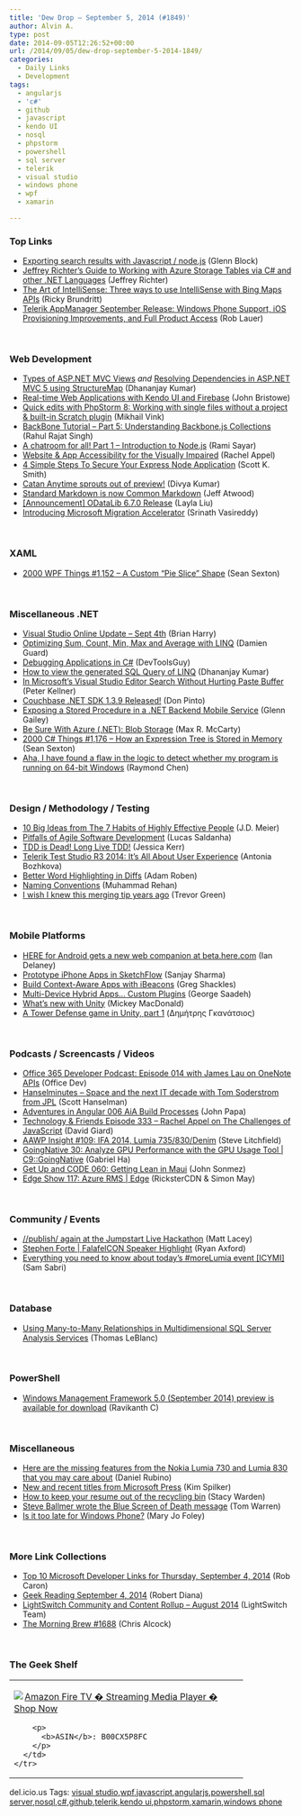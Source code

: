 ```yaml
---
title: 'Dew Drop – September 5, 2014 (#1849)'
author: Alvin A.
type: post
date: 2014-09-05T12:26:52+00:00
url: /2014/09/05/dew-drop-september-5-2014-1849/
categories:
  - Daily Links
  - Development
tags:
  - angularjs
  - 'c#'
  - github
  - javascript
  - kendo UI
  - nosql
  - phpstorm
  - powershell
  - sql server
  - telerik
  - visual studio
  - windows phone
  - wpf
  - xamarin

---
```

### <a name="top"></a>Top Links

  * <a href="http://blogs.splunk.com/2014/09/04/exporting-search-results-with-javascript/" target="_blank">Exporting search results with Javascript / node.js</a> (Glenn Block)
  * <a href="http://blog.wintellect.com:80/blogs/jeffreyr/jeffrey-richter-s-guide-to-working-with-azure-storage-tables-via-c-and-other-net-languages" target="_blank">Jeffrey Richter&#8217;s Guide to Working with Azure Storage Tables via C# and other .NET Languages</a> (Jeffrey Richter)
  * <a href="http://blogs.bing.com/maps/2014/09/04/the-art-of-intellisense-three-ways-to-use-intellisense-with-bing-maps-apis/" target="_blank">The Art of IntelliSense: Three ways to use IntelliSense with Bing Maps APIs</a> (Ricky Brundritt)
  * <a href="http://feedproxy.google.com/~r/Telerik/~3/U8FUGmL4hMI/telerik-appmanager-september-release-windows-phone-support-ios-provisioning-improvements-and-full-product-access" target="_blank">Telerik AppManager September Release: Windows Phone Support, iOS Provisioning Improvements, and Full Product Access</a> (Rob Lauer)

&nbsp;

### <a name="web"></a>Web Development

  * <a href="http://debugmode.net/2014/09/05/types-of-asp-net-mvc-views/" target="_blank">Types of ASP.NET MVC Views</a> _and_ <a href="http://debugmode.net/2014/09/05/resolving-dependencies-in-asp-net-mvc-5-using-structuremap/" target="_blank">Resolving Dependencies in ASP.NET MVC 5 using StructureMap</a> (Dhananjay Kumar)
  * <a href="http://developer.telerik.com/featured/real-time-web-applications-kendo-ui-firebase/" target="_blank">Real-time Web Applications with Kendo UI and Firebase</a> (John Bristowe)
  * <a href="http://blog.jetbrains.com/phpstorm/2014/09/quick-edits-with-phpstorm-8/" target="_blank">Quick edits with PhpStorm 8: Working with single files without a project & built-in Scratch plugin</a> (Mikhail Vink)
  * <a href="http://java.dzone.com/articles/backbone-tutorial-part-5" target="_blank">BackBone Tutorial &#8211; Part 5: Understanding Backbone.js Collections</a> (Rahul Rajat Singh)
  * <a href="http://feedproxy.google.com/~r/CanDevs/~3/-Z_DstAGM0I/node-js-tutorial-series-a-chatroom-for-all-part-1-introduction-to-node.aspx" target="_blank">A chatroom for all! Part 1 &#8211; Introduction to Node.js</a> (Rami Sayar)
  * <a href="http://rachelappel.com:80/website-app-accessibility-for-the-visually-impaired" target="_blank">Website & App Accessibility for the Visually Impaired</a> (Rachel Appel)
  * <a href="http://scottksmith.com/blog/2014/09/04/simple-steps-to-secure-your-express-node-application/" target="_blank">4 Simple Steps To Secure Your Express Node Application</a> (Scott K. Smith)
  * <a href="http://blogs.windows.com/ie/2014/09/04/catan-anytime-sprouts-out-of-preview/" target="_blank">Catan Anytime sprouts out of preview!</a> (Divya Kumar)
  * <a href="http://blog.codinghorror.com/standard-markdown-is-now-common-markdown/" target="_blank">Standard Markdown is now Common Markdown</a> (Jeff Atwood)
  * <a href="http://blogs.msdn.com/b/odatateam/archive/2014/09/05/announcement-odatalib-6-7-0-release.aspx" target="_blank">[Announcement] ODataLib 6.7.0 Release</a> (Layla Liu)
  * <a href="http://azure.microsoft.com/blog/2014/09/04/introducing-microsoft-migration-accelerator/" target="_blank">Introducing Microsoft Migration Accelerator</a> (Srinath Vasireddy)

&nbsp;

### <a name="silverlight"></a>XAML

  * <a href="http://wpf.2000things.com/2014/09/05/1152-a-custom-pie-slice-shape/" target="_blank">2000 WPF Things #1,152 – A Custom “Pie Slice” Shape</a> (Sean Sexton)

&nbsp;

### <a name="dotnet"></a>Miscellaneous .NET

  * <a href="http://blogs.msdn.com/b/bharry/archive/2014/09/04/visual-studio-online-update-sept-3rd.aspx" target="_blank">Visual Studio Online Update – Sept 4th</a> (Brian Harry)
  * <a href="http://feed.damieng.com/~r/DamienG/~3/0EvUy-er9Lk/optimizing-sum-count-min-max-and-average-with-linq" target="_blank">Optimizing Sum, Count, Min, Max and Average with LINQ</a> (Damien Guard)
  * <a href="http://www.infragistics.com/community/blogs/marketing/archive/2014/09/04/debugging-applications-in-c.aspx" target="_blank">Debugging Applications in C#</a> (DevToolsGuy)
  * <a href="http://debugmode.net/2014/09/04/how-to-view-the-generated-sql-query-of-linq/" target="_blank">How to view the generated SQL Query of LINQ</a> (Dhananjay Kumar)
  * <a href="http://peterkellner.net/2014/09/04/microsofts-visual-studio-editor-search-without-hurting-paste-buffer/" target="_blank">In Microsoft’s Visual Studio Editor Search Without Hurting Paste Buffer</a> (Peter Kellner)
  * <a href="http://java.dzone.com/articles/couchbase-net-sdk-139-released" target="_blank">Couchbase .NET SDK 1.3.9 Released!</a> (Don Pinto)
  * <a href="http://blogs.msdn.com/b/writingdata_services/archive/2014/09/04/exposing-a-stored-procedure-in-a-net-backend-mobile-service.aspx" target="_blank">Exposing a Stored Procedure in a .NET Backend Mobile Service</a> (Glenn Gailey)
  * <a href="http://feeds.dzone.com/~r/zones/dotnet/~3/3SPEZnxvMbE/be-sure-azure-net-blob-storage" target="_blank">Be Sure With Azure (.NET): Blob Storage</a> (Max R. McCarty)
  * <a href="http://csharp.2000things.com/2014/09/05/1176-how-an-expression-tree-is-stored-in-memory/" target="_blank">2000 C# Things #1,176 – How an Expression Tree is Stored in Memory</a> (Sean Sexton)
  * <a href="http://blogs.msdn.com/b/oldnewthing/archive/2014/09/04/10554879.aspx" target="_blank">Aha, I have found a flaw in the logic to detect whether my program is running on 64-bit Windows</a> (Raymond Chen)

&nbsp;

### <a name="design"></a>Design / Methodology / Testing

  * <a href="http://feedproxy.google.com/~r/SourcesOfInsight/~3/4yriv9ve1fc/" target="_blank">10 Big Ideas from The 7 Habits of Highly Effective People</a> (J.D. Meier)
  * <a href="http://feeds.dzone.com/~r/zones/agile/~3/LEvorF61XEA/pitfalls-agile-software-0" target="_blank">Pitfalls of Agile Software Development</a> (Lucas Saldanha)
  * <a href="http://blog.jessitron.com/2014/09/tdd-is-dead-long-live-tdd.html" target="_blank">TDD is Dead! Long Live TDD!</a> (Jessica Kerr)
  * <a href="http://feedproxy.google.com/~r/TestStudio/~3/okaFGROFYds/telerik-test-studio-r3-2014-it-s-all-about-user-experience" target="_blank">Telerik Test Studio R3 2014: It’s All About User Experience</a> (Antonia Bozhkova)
  * <a href="https://github.com/blog/1885-better-word-highlighting-in-diffs" target="_blank">Better Word Highlighting in Diffs</a> (Adam Roben)
  * <a href="http://rehansaeed.co.uk/naming-conventions/" target="_blank">Naming Conventions</a> (Muhammad Rehan)
  * <a href="http://feedproxy.google.com/~r/TrumpisBlog/~3/7dj7PGKjnAo/" target="_blank">I wish I knew this merging tip years ago</a> (Trevor Green)

&nbsp;

### <a name="mobile"></a>Mobile Platforms

  * <a href="http://360.here.com/2014/09/04/android-gets-new-web-companion-beta-com/" target="_blank">HERE for Android gets a new web companion at beta.here.com</a> (Ian Delaney)
  * <a href="http://sharpsnippets.wordpress.com/2014/09/04/prototype-iphone-apps-in-sketchflow/" target="_blank">Prototype iPhone Apps in SketchFlow</a> (Sanjay Sharma)
  * <a href="http://visualstudiomagazine.com/articles/2014/08/01/ibeacons.aspx" target="_blank">Build Context-Aware Apps with iBeacons</a> (Greg Shackles)
  * <a href="http://blog.falafel.com/multi-device-hybrid-apps-custom-plugins/" target="_blank">Multi-Device Hybrid Apps… Custom Plugins</a> (George Saadeh)
  * <a href="http://feedproxy.google.com/~r/CanDevs/~3/USsaXXpEvNQ/what-s-new-with-unity.aspx" target="_blank">What’s new with Unity</a> (Mickey MacDonald)
  * <a href="http://studentguru.gr/b/dt008/archive/2014/09/04/a-tower-defense-game-in-unity-part-1" target="_blank">A Tower Defense game in Unity, part 1</a> (Δημήτρης Γκανάτσιος)

&nbsp;

### <a name="podcasts"></a>Podcasts / Screencasts / Videos

  * <a href="http://blogs.office.com/2014/09/04/office-365-developer-podcast-episode-014-james-lau-onenote-apis/" target="_blank">Office 365 Developer Podcast: Episode 014 with James Lau on OneNote APIs</a> (Office Dev)
  * <a href="http://feedproxy.google.com/~r/HanselminutesWMA/~3/VV_1Igl3uiY/default.aspx" target="_blank">Hanselminutes &#8211; Space and the next IT decade with Tom Soderstrom from JPL</a> (Scott Hanselman)
  * <a href="http://devchat.tv/adventures-in-angular/006-aia-build-processes" target="_blank">Adventures in Angular 006 AiA Build Processes</a> (John Papa)
  * <a href="http://technologyandfriends.com/SubText/archive/2014/09/01/tf333.aspx" target="_blank">Technology & Friends Episode 333 &#8211; Rachel Appel on The Challenges of JavaScript</a> (David Giard)
  * <a href="http://allaboutwindowsphone.com/media/item/20088_AAWP_Insight_109_IFA_2014_Lumi.php" target="_blank">AAWP Insight #109: IFA 2014, Lumia 735/830/Denim</a> (Steve Litchfield)
  * <a href="http://channel9.msdn.com/Shows/C9-GoingNative/GoingNative-30-Analyze-GPU-Performance-with-the-GPU-Usage-Tool" target="_blank">GoingNative 30: Analyze GPU Performance with the GPU Usage Tool | C9::GoingNative</a> (Gabriel Ha)
  * <a href="http://getupandcode.com/2014/09/04/get-code-069-getting-lean-maui/?utm_source=rss&utm_medium=rss&utm_campaign=get-code-069-getting-lean-maui" target="_blank">Get Up and CODE 060: Getting Lean in Maui</a> (John Sonmez)
  * <a href="http://channel9.msdn.com/Shows/Edge/Edge-Show-117-Azure-RMS" target="_blank">Edge Show 117: Azure RMS | Edge</a> (RicksterCDN & Simon May)

&nbsp;

### <a name="events"></a>Community / Events

  * <a href="http://feedproxy.google.com/~r/MattLacey/~3/hS33ufV-JxE/publish-again-at-jumpstart-live.html" target="_blank">//publish/ again at the Jumpstart Live Hackathon</a> (Matt Lacey)
  * <a href="http://blog.falafel.com/stephen-forte-falafelcon-speaker-highlight/" target="_blank">Stephen Forte | FalafelCON Speaker Highlight</a> (Ryan Axford)
  * <a href="http://feedproxy.google.com/~r/wmexperts/~3/gZocKyGXV48/story01.htm" target="_blank">Everything you need to know about today&#8217;s #moreLumia event [ICYMI]</a> (Sam Sabri)

&nbsp;

### <a name="sql"></a>Database

  * <a href="http://feedproxy.google.com/~r/MSSQLTips-LatestSqlServerTips/~3/IVLRr5Gu7Xs/tip.asp" target="_blank">Using Many-to-Many Relationships in Multidimensional SQL Server Analysis Services</a> (Thomas LeBlanc)

&nbsp;

### <a name="ps"></a>PowerShell

  * <a href="http://www.powershellmagazine.com/2014/09/05/windows-management-framework-5-0-september-2014-preview-is-available-for-download/" target="_blank">Windows Management Framework 5.0 (September 2014) preview is available for download</a> (Ravikanth C)

&nbsp;

### <a name="misc"></a>Miscellaneous

  * <a href="http://feedproxy.google.com/~r/wmexperts/~3/qPjZJWS3DO0/story01.htm" target="_blank">Here are the missing features from the Nokia Lumia 730 and Lumia 830 that you may care about</a> (Daniel Rubino)
  * <a href="http://blogs.msdn.com/b/microsoft_press/archive/2014/09/04/new-and-recent-titles-from-microsoft-press.aspx" target="_blank">New and recent titles from Microsoft Press</a> (Kim Spilker)
  * <a href="http://blog.pluralsight.com/how-to-keep-your-resume-out-of-the-recycling-bin" target="_blank">How to keep your resume out of the recycling bin</a> (Stacy Warden)
  * <a href="http://www.theverge.com/2014/9/4/6105203/steve-ballmer-blue-screen-of-death" target="_blank">Steve Ballmer wrote the Blue Screen of Death message</a> (Tom Warren)
  * <a href="http://feedproxy.google.com/~r/zdnet/Bott/~3/uj9BBjjFFRE/" target="_blank">Is it too late for Windows Phone?</a> (Mary Jo Foley)

&nbsp;

### <a name="links"></a>More Link Collections

  * <a href="http://blogs.msdn.com/b/robcaron/archive/2014/09/04/top-10-microsoft-developer-links-for-thursday-september-4-2014.aspx" target="_blank">Top 10 Microsoft Developer Links for Thursday, September 4, 2014</a> (Rob Caron)
  * <a href="http://feeds.regulargeek.com/~r/RegularGeek/~3/IwJezSfZJnA/" target="_blank">Geek Reading September 4, 2014</a> (Robert Diana)
  * <a href="http://blogs.msdn.com/b/lightswitch/archive/2014/09/04/lightswitch-community-and-content-rollup-august-2014.aspx" target="_blank">LightSwitch Community and Content Rollup – August 2014</a> (LightSwitch Team)
  * <a href="http://feedproxy.google.com/~r/ReflectivePerspective/~3/q7je2dpYVF8/" target="_blank">The Morning Brew #1688</a> (Chris Alcock)

&nbsp;

### <a name="shelf"></a>The Geek Shelf

<div id="scid:7dc1bd33-94bd-46fd-a20b-0131235bcd47:90a45901-782f-41ed-b2ea-7562e6d0c272" class="wlWriterEditableSmartContent" style="float: none; padding-bottom: 0px; padding-top: 0px; padding-left: 0px; margin: 0px; display: inline; padding-right: 0px">
  <table cellspacing="0" cellpadding="2" width="400" border="0" unselectable="on">
    <tr>
      <td valign="top" width="400">
        <p>
          <a title="Amazon Fire TV � Streaming Media Player � Shop Now" href="http://www.amazon.com/exec/obidos/ASIN/B00CX5P8FC/alvinashcraft-20"><img data-recalc-dims="1" decoding="async" src="https://i0.wp.com/images.amazon.com/images/P/B00CX5P8FC.01.MZZZZZZZ.jpg?w=660" border="0" align="left" style="float:left" />Amazon Fire TV � Streaming Media Player � Shop Now</a>
        </p>
        
        <p>
          <b>ASIN</b>: B00CX5P8FC
        </p>
      </td>
    </tr>
  </table>
</div>

<div id="scid:0767317B-992E-4b12-91E0-4F059A8CECA8:d90687f8-440e-458f-9e8a-9c9f9ac06aa3" class="wlWriterEditableSmartContent" style="float: none; padding-bottom: 0px; padding-top: 0px; padding-left: 0px; margin: 0px; display: inline; padding-right: 0px">
  del.icio.us Tags: <a href="http://del.icio.us/popular/visual+studio" rel="tag">visual studio</a>,<a href="http://del.icio.us/popular/wpf" rel="tag">wpf</a>,<a href="http://del.icio.us/popular/javascript" rel="tag">javascript</a>,<a href="http://del.icio.us/popular/angularjs" rel="tag">angularjs</a>,<a href="http://del.icio.us/popular/powershell" rel="tag">powershell</a>,<a href="http://del.icio.us/popular/sql+server" rel="tag">sql server</a>,<a href="http://del.icio.us/popular/nosql" rel="tag">nosql</a>,<a href="http://del.icio.us/popular/c%23" rel="tag">c#</a>,<a href="http://del.icio.us/popular/github" rel="tag">github</a>,<a href="http://del.icio.us/popular/telerik" rel="tag">telerik</a>,<a href="http://del.icio.us/popular/kendo+ui" rel="tag">kendo ui</a>,<a href="http://del.icio.us/popular/phpstorm" rel="tag">phpstorm</a>,<a href="http://del.icio.us/popular/xamarin" rel="tag">xamarin</a>,<a href="http://del.icio.us/popular/windows+phone" rel="tag">windows phone</a>
</div>
